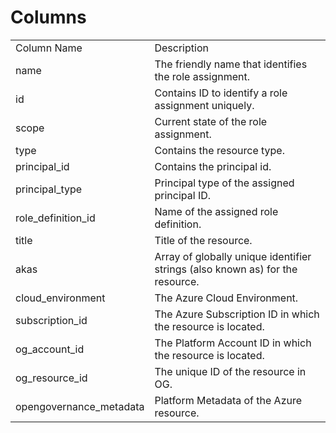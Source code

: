 # Columns  

<table>
	<tr><td>Column Name</td><td>Description</td></tr>
	<tr><td>name</td><td>The friendly name that identifies the role assignment.</td></tr>
	<tr><td>id</td><td>Contains ID to identify a role assignment uniquely.</td></tr>
	<tr><td>scope</td><td>Current state of the role assignment.</td></tr>
	<tr><td>type</td><td>Contains the resource type.</td></tr>
	<tr><td>principal_id</td><td>Contains the principal id.</td></tr>
	<tr><td>principal_type</td><td>Principal type of the assigned principal ID.</td></tr>
	<tr><td>role_definition_id</td><td>Name of the assigned role definition.</td></tr>
	<tr><td>title</td><td>Title of the resource.</td></tr>
	<tr><td>akas</td><td>Array of globally unique identifier strings (also known as) for the resource.</td></tr>
	<tr><td>cloud_environment</td><td>The Azure Cloud Environment.</td></tr>
	<tr><td>subscription_id</td><td>The Azure Subscription ID in which the resource is located.</td></tr>
	<tr><td>og_account_id</td><td>The Platform Account ID in which the resource is located.</td></tr>
	<tr><td>og_resource_id</td><td>The unique ID of the resource in OG.</td></tr>
	<tr><td>opengovernance_metadata</td><td>Platform Metadata of the Azure resource.</td></tr>
</table>
